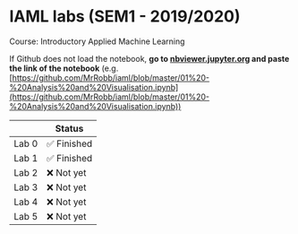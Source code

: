 # IAML labs (SEM1 - 2019/2020)

Course: Introductory Applied Machine Learning

If Github does not load the notebook, **go to [nbviewer.jupyter.org](https://nbviewer.jupyter.org) and paste the link of the notebook** (e.g. [https://github.com/MrRobb/iaml/blob/master/01%20-%20Analysis%20and%20Visualisation.ipynb](https://github.com/MrRobb/iaml/blob/master/01%20-%20Analysis%20and%20Visualisation.ipynb))

|       	| Status                      	|
|-------	|-----------------------------	|
| Lab 0 	| :white_check_mark: Finished 	|
| Lab 1 	| :white_check_mark: Finished 	|
| Lab 2 	| :x: Not yet                 	|
| Lab 3 	| :x: Not yet                 	|
| Lab 4 	| :x: Not yet                 	|
| Lab 5 	| :x: Not yet                 	|
